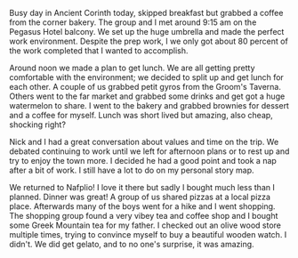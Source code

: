Busy day in Ancient Corinth today, skipped breakfast but grabbed a coffee from the corner bakery. The group and I met around 9:15 am on the Pegasus Hotel balcony. We set up the huge umbrella and made the perfect work environment. Despite the prep work, I we only got about 80 percent of the work completed that I wanted to accomplish. 

Around noon we made a plan to get lunch. We are all getting pretty comfortable with the environment; we decided to split up and get lunch for each other. A couple of us grabbed petit gyros from the Groom's Taverna. Others went to the far market and grabbed some drinks and get got a huge watermelon to share. I went to the bakery and grabbed brownies for dessert and a coffee for myself. Lunch was short lived but amazing, also cheap, shocking right?

Nick and I had a great conversation about values and time on the trip. We debated continuing to work until we left for afternoon plans or to rest up and try to enjoy the town more. I decided he had a good point and took a nap after a bit of work. I still have a lot to do on my personal story map.

We returned to Nafplio! I love it there but sadly I bought much less than I planned. Dinner was great! A group of us shared pizzas at a local pizza place. Afterwards many of the boys went for a hike and I went shopping. The shopping group found a very vibey tea and coffee shop and I bought some Greek Mountain tea for my father. I checked out an olive wood store multiple times, trying to convince myself to buy a beautiful wooden watch. I didn't. We did get gelato, and to no one's surprise, it was amazing. 
